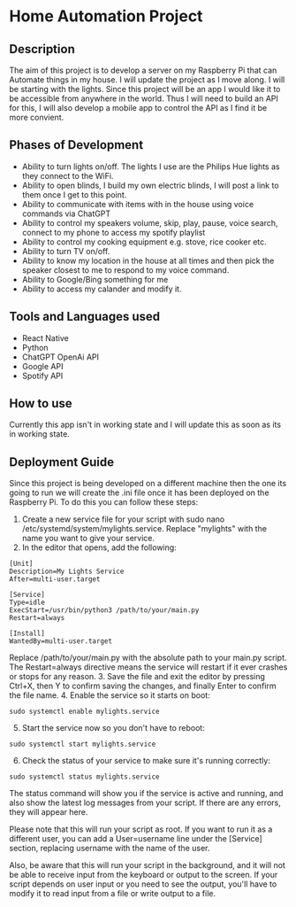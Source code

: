 # Home Automation Project
## Description
The aim of this project is to develop a server on my Raspberry Pi that can Automate things in my house. I will update the project as I move along. I will be starting with the lights. Since this project will be an app I would like it to be accessible from anywhere in the world. Thus I will need to build an API for this, I will also develop a mobile app to control the API as I find it be more convient.

## Phases of Development
 - Ability to turn lights on/off. The lights I use are the Philips Hue lights as they connect to the WiFi.
 - Ability to open blinds, I build my own electric blinds, I will post a link to them once I get to this point.
 - Ability to communicate with items with in the house using voice commands via ChatGPT
 - Ability to control my speakers volume, skip, play, pause, voice search, connect to my phone to access my spotify playlist
 - Ability to control my cooking equipment e.g. stove, rice cooker etc.
 - Ability to turn TV on/off.
 - Ability to know my location in the house at all times and then pick the speaker closest to me to respond to my voice command.
 - Ability to Google/Bing something for me
 - Ability to access my calander and modify it.

## Tools and Languages used
 - React Native
 - Python
 - ChatGPT OpenAi API
 - Google API
 - Spotify API

## How to use
Currently this app isn't in working state and I will update this as soon as its in working state.

## Deployment Guide
Since this project is being developed on a different machine then the one its going to run we will create the .ini file once it has been deployed on the Raspberry Pi.
To do this you can follow these steps:
 1. Create a new service file for your script with sudo nano /etc/systemd/system/mylights.service. Replace "mylights" with the name you want to give your service.
 2. In the editor that opens, add the following:
```
[Unit]
Description=My Lights Service
After=multi-user.target

[Service]
Type=idle
ExecStart=/usr/bin/python3 /path/to/your/main.py
Restart=always

[Install]
WantedBy=multi-user.target
```
 Replace /path/to/your/main.py with the absolute path to your main.py script. The Restart=always directive means the service will restart if it ever crashes or stops for any reason.
 3. Save the file and exit the editor by pressing Ctrl+X, then Y to confirm saving the changes, and finally Enter to confirm the file name.
 4. Enable the service so it starts on boot:
```
sudo systemctl enable mylights.service
```
 5. Start the service now so you don't have to reboot:
```
sudo systemctl start mylights.service
```
 6. Check the status of your service to make sure it's running correctly:
```
sudo systemctl status mylights.service
```
The status command will show you if the service is active and running, and also show the latest log messages from your script. If there are any errors, they will appear here.

Please note that this will run your script as root. If you want to run it as a different user, you can add a User=username line under the [Service] section, replacing username with the name of the user.

Also, be aware that this will run your script in the background, and it will not be able to receive input from the keyboard or output to the screen. If your script depends on user input or you need to see the output, you'll have to modify it to read input from a file or write output to a file.
